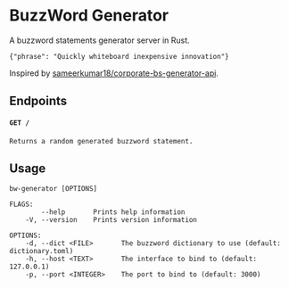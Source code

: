 # BuzzWord Generator

A buzzword statements generator server in Rust.

```
{"phrase": "Quickly whiteboard inexpensive innovation"}
```

Inspired by [sameerkumar18/corporate-bs-generator-api](https://github.com/sameerkumar18/corporate-bs-generator-api).

## Endpoints

#### ```GET /```
```Returns a random generated buzzword statement.```

## Usage

```
bw-generator [OPTIONS]

FLAGS:
        --help       Prints help information
    -V, --version    Prints version information

OPTIONS:
    -d, --dict <FILE>       The buzzword dictionary to use (default: dictionary.toml)
    -h, --host <TEXT>       The interface to bind to (default: 127.0.0.1)
    -p, --port <INTEGER>    The port to bind to (default: 3000)
```
